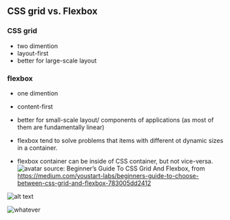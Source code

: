 ## CSS grid vs. Flexbox

### CSS grid

- two dimention
- layout-first
- better for large-scale layout

### flexbox

- one dimention
- content-first
- better for small-scale layout/ components of applications (as most of them are fundamentally linear)
- flexbox tend to solve problems that items with different ot dynamic sizes in a container.

- flexbox container can be inside of CSS container, but not vice-versa.
![avatar](https://miro.medium.com/max/1920/1*jy2Xh-3Uiv5-uBc0pprKBQ.jpeg)
source: Beginner’s Guide To CSS Grid And Flexbox, from https://medium.com/youstart-labs/beginners-guide-to-choose-between-css-grid-and-flexbox-783005dd2412


![alt text](https://miro.medium.com/max/1920/1*jy2Xh-3Uiv5-uBc0pprKBQ.jpeg)

![whatever](https://miro.medium.com/max/1920/1*jy2Xh-3Uiv5-uBc0pprKBQ.jpeg)
